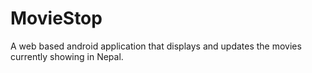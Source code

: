 MovieStop
=========

A web based android application that displays and updates the movies currently showing in Nepal. 
